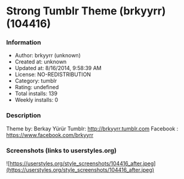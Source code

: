 # Strong Tumblr Theme (brkyyrr) (104416)

### Information
- Author: brkyyrr (unknown)
- Created at: unknown
- Updated at: 8/16/2014, 9:58:39 AM
- License: NO-REDISTRIBUTION
- Category: tumblr
- Rating: undefined
- Total installs: 139
- Weekly installs: 0


### Description
Theme by: Berkay Yürür
Tumblr: http://brkyyrr.tumblr.com
Facebook : https://www.facebook.com/brkyyrr


### Screenshots (links to userstyles.org)
![https://userstyles.org/style_screenshots/104416_after.jpeg](https://userstyles.org/style_screenshots/104416_after.jpeg)


